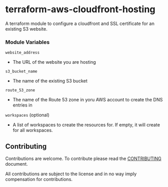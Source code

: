 # terraform-aws-cloudfront-hosting
A terraform module to configure a cloudfront and SSL certificate for an existing S3 website.

### Module Variables

`website_address`
- The URL of the website you are hosting

`s3_bucket_name`
- The name of the existing S3 bucket 

`route_53_zone`
- The name of the Route 53 zone in yoru AWS account to create the DNS entries in

`workspaces` (optional)
- A list of workspaces to create the resources for. If empty, it will create for all workspaces.

## Contributing

Contributions are welcome.
To contribute please read the [CONTRIBUTING](CONTRIBUTING.md) document.

All contributions are subject to the license and in no way imply compensation for contributions.
